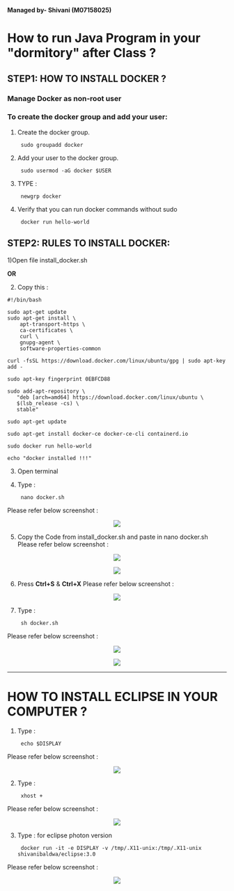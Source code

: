 
**Managed by- Shivani (M07158025)**

# How to run Java Program in your "dormitory" after Class ?

## STEP1: HOW TO INSTALL DOCKER ?

### Manage Docker as non-root user

### To create the docker group and add your user:
1) Create the docker group.
   
        sudo groupadd docker
   
2) Add your user to the docker group.

        sudo usermod -aG docker $USER

3) TYPE :

        newgrp docker
        
4) Verify that you can run docker commands without sudo

        docker run hello-world

## STEP2: RULES TO INSTALL DOCKER: 

1)Open file install_docker.sh 

**OR**

2) Copy this :
```
#!/bin/bash

sudo apt-get update
sudo apt-get install \
    apt-transport-https \
    ca-certificates \
    curl \
    gnupg-agent \
    software-properties-common

curl -fsSL https://download.docker.com/linux/ubuntu/gpg | sudo apt-key add -

sudo apt-key fingerprint 0EBFCD88

sudo add-apt-repository \
   "deb [arch=amd64] https://download.docker.com/linux/ubuntu \
   $(lsb_release -cs) \
   stable"

sudo apt-get update

sudo apt-get install docker-ce docker-ce-cli containerd.io

sudo docker run hello-world

echo "docker installed !!!"

```
3) Open terminal 
4) Type : 

        nano docker.sh
Please refer below screenshot :             
<p align="center">
  <img src="https://github.com/oilmcut-2020/JavaClass/blob/docker-eclipse/images/d1.png">
</p>

5) Copy the Code from install_docker.sh and paste in  nano docker.sh
Please refer below screenshot :  

<p align="center">
  <img src="https://github.com/oilmcut-2020/JavaClass/blob/docker-eclipse/images/d2.png">
</p>

<p align="center">
  <img src="https://github.com/oilmcut-2020/JavaClass/blob/docker-eclipse/images/d3.png">
</p>

6) Press **Ctrl+S** & **Ctrl+X**
Please refer below screenshot : 
<p align="center">
  <img src="https://github.com/oilmcut-2020/JavaClass/blob/docker-eclipse/images/d4.png">
</p>

7) Type :

        sh docker.sh
Please refer below screenshot : 
<p align="center">
  <img src="https://github.com/oilmcut-2020/JavaClass/blob/docker-eclipse/images/d5.png">
</p>

<p align="center">
  <img src="https://github.com/oilmcut-2020/JavaClass/blob/docker-eclipse/images/d6.png">
</p>

---------------------------------------------------------------------------------------------------------------------------

# HOW TO INSTALL ECLIPSE IN YOUR COMPUTER ?

1) Type :

        echo $DISPLAY
Please refer below screenshot :
<p align="center">
  <img src="https://github.com/oilmcut-2020/JavaClass/blob/docker-eclipse/images/e1.png">
</p>

2) Type :

        xhost + 
Please refer below screenshot :
<p align="center">
  <img src="https://github.com/oilmcut-2020/JavaClass/blob/docker-eclipse/images/e2.png">
</p>

3) Type : for eclipse photon version 

        docker run -it -e DISPLAY -v /tmp/.X11-unix:/tmp/.X11-unix shivanibaldwa/eclipse:3.0
   
Please refer below screenshot :        

<p align="center">
  <img src="https://github.com/oilmcut-2020/JavaClass/blob/docker-eclipse/images/e4.png">
</p>

